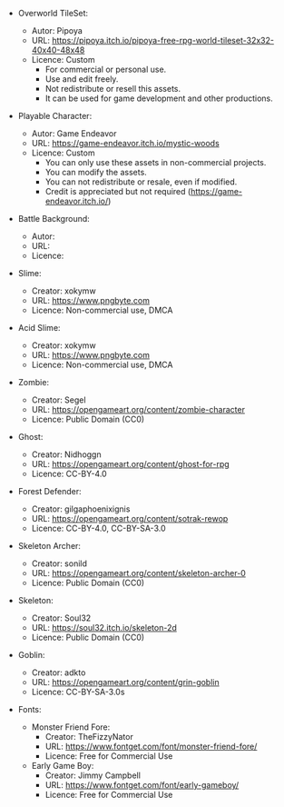- Overworld TileSet:
  - Autor: Pipoya
  - URL: https://pipoya.itch.io/pipoya-free-rpg-world-tileset-32x32-40x40-48x48
  - Licence: Custom
    - For commercial or personal use.
    - Use and edit freely.
    - Not redistribute or resell this assets.
    - It can be used for game development and other productions.

- Playable Character:
  - Autor: Game Endeavor
  - URL: https://game-endeavor.itch.io/mystic-woods
  - Licence: Custom
    - You can only use these assets in non-commercial projects.
    - You can modify the assets.
    - You can not redistribute or resale, even if modified.
    - Credit is appreciated but not required (https://game-endeavor.itch.io/)

- Battle Background:
  - Autor:
  - URL:
  - Licence:

- Slime:
  - Creator: xokymw
  - URL: https://www.pngbyte.com
  - Licence: Non-commercial use, DMCA

- Acid Slime:
  - Creator: xokymw
  - URL: https://www.pngbyte.com
  - Licence: Non-commercial use, DMCA

- Zombie:
  - Creator: Segel
  - URL: https://opengameart.org/content/zombie-character
  - Licence: Public Domain (CC0)

- Ghost:
  - Creator: Nidhoggn
  - URL: https://opengameart.org/content/ghost-for-rpg
  - Licence: CC-BY-4.0

- Forest Defender:
  - Creator: gilgaphoenixignis
  - URL: https://opengameart.org/content/sotrak-rewop
  - Licence: CC-BY-4.0, CC-BY-SA-3.0

- Skeleton Archer:
  - Creator: sonild
  - URL: https://opengameart.org/content/skeleton-archer-0
  - Licence: Public Domain (CC0)

- Skeleton:
  - Creator: Soul32
  - URL: https://soul32.itch.io/skeleton-2d
  - Licence: Public Domain (CC0)

- Goblin:
  - Creator: adkto
  - URL: https://opengameart.org/content/grin-goblin
  - Licence: CC-BY-SA-3.0s


- Fonts:
  - Monster Friend Fore:
    - Creator: TheFizzyNator
    - URL: https://www.fontget.com/font/monster-friend-fore/
    - Licence: Free for Commercial Use
  - Early Game Boy:
    - Creator: Jimmy Campbell
    - URL: https://www.fontget.com/font/early-gameboy/
    - Licence: Free for Commercial Use